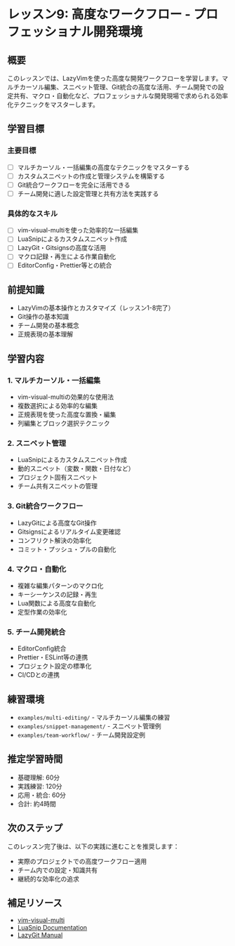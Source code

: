 # レッスン9: 高度なワークフロー - プロフェッショナル開発環境

## 概要
このレッスンでは、LazyVimを使った高度な開発ワークフローを学習します。マルチカーソル編集、スニペット管理、Git統合の高度な活用、チーム開発での設定共有、マクロ・自動化など、プロフェッショナルな開発現場で求められる効率化テクニックをマスターします。

## 学習目標

### 主要目標
- [ ] マルチカーソル・一括編集の高度なテクニックをマスターする
- [ ] カスタムスニペットの作成と管理システムを構築する
- [ ] Git統合ワークフローを完全に活用できる
- [ ] チーム開発に適した設定管理と共有方法を実践する

### 具体的なスキル
- [ ] vim-visual-multiを使った効率的な一括編集
- [ ] LuaSnipによるカスタムスニペット作成
- [ ] LazyGit・Gitsignsの高度な活用
- [ ] マクロ記録・再生による作業自動化
- [ ] EditorConfig・Prettier等との統合

## 前提知識
- LazyVimの基本操作とカスタマイズ（レッスン1-8完了）
- Git操作の基本知識
- チーム開発の基本概念
- 正規表現の基本理解

## 学習内容

### 1. マルチカーソル・一括編集
- vim-visual-multiの効果的な使用法
- 複数選択による効率的な編集
- 正規表現を使った高度な置換・編集
- 列編集とブロック選択テクニック

### 2. スニペット管理
- LuaSnipによるカスタムスニペット作成
- 動的スニペット（変数・関数・日付など）
- プロジェクト固有スニペット
- チーム共有スニペットの管理

### 3. Git統合ワークフロー
- LazyGitによる高度なGit操作
- Gitsignsによるリアルタイム変更確認
- コンフリクト解決の効率化
- コミット・プッシュ・プルの自動化

### 4. マクロ・自動化
- 複雑な編集パターンのマクロ化
- キーシーケンスの記録・再生
- Lua関数による高度な自動化
- 定型作業の効率化

### 5. チーム開発統合
- EditorConfig統合
- Prettier・ESLint等の連携
- プロジェクト設定の標準化
- CI/CDとの連携

## 練習環境
- `examples/multi-editing/` - マルチカーソル編集の練習
- `examples/snippet-management/` - スニペット管理例
- `examples/team-workflow/` - チーム開発設定例

## 推定学習時間
- 基礎理解: 60分
- 実践練習: 120分
- 応用・統合: 60分
- 合計: 約4時間

## 次のステップ
このレッスン完了後は、以下の実践に進むことを推奨します：
- 実際のプロジェクトでの高度ワークフロー適用
- チーム内での設定・知識共有
- 継続的な効率化の追求

## 補足リソース
- [vim-visual-multi](https://github.com/mg979/vim-visual-multi)
- [LuaSnip Documentation](https://github.com/L3MON4D3/LuaSnip)
- [LazyGit Manual](https://github.com/jesseduffield/lazygit)